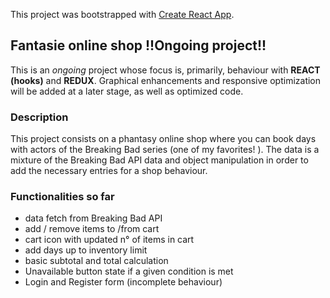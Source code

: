 This project was bootstrapped with [Create React App](https://github.com/facebook/create-react-app).

## Fantasie online shop !!Ongoing project!!

This is an _ongoing_ project whose focus is, primarily, behaviour with **REACT (hooks)** and **REDUX**.
Graphical enhancements and responsive optimization will be added at a later stage, as well as optimized code.

### Description

This project consists on a phantasy online shop where you can book days with actors of the Breaking Bad series (one of my favorites! ). The data is a mixture of the Breaking Bad API data and object manipulation in order to add the necessary entries for a shop behaviour.

### Functionalities so far

- data fetch from Breaking Bad API
- add / remove items to /from cart
- cart icon with updated n° of items in cart
- add days up to inventory limit
- basic subtotal and total calculation
- Unavailable button state if a given condition is met
- Login and Register form (incomplete behaviour)
